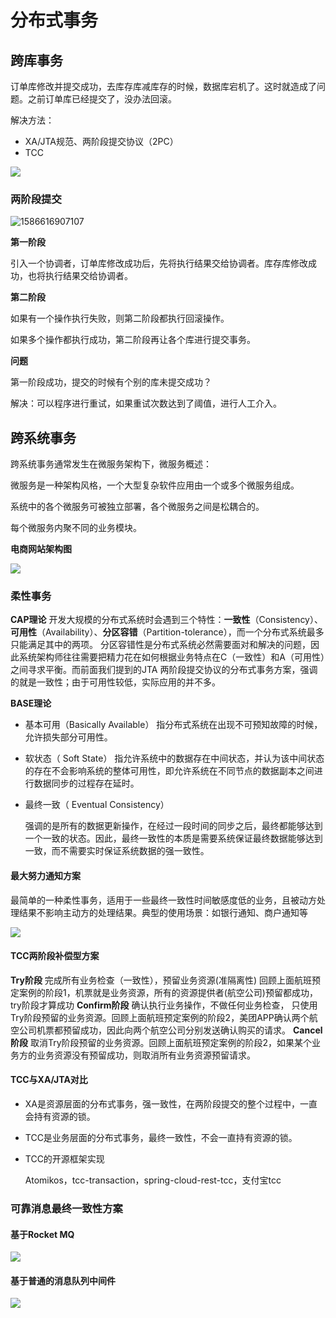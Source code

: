 # 分布式事务

## 跨库事务

订单库修改并提交成功，去库存库减库存的时候，数据库宕机了。这时就造成了问题。之前订单库已经提交了，没办法回滚。

解决方法：

- XA/JTA规范、两阶段提交协议（2PC）
- TCC

![](http://img.fosuchao.com/20200412102704.png)

### 两阶段提交

![1586616907107](F:\typoraImg\1586616907107.png)

**第一阶段**

引入一个协调者，订单库修改成功后，先将执行结果交给协调者。库存库修改成功，也将执行结果交给协调者。

**第二阶段**

如果有一个操作执行失败，则第二阶段都执行回滚操作。

如果多个操作都执行成功，第二阶段再让各个库进行提交事务。

**问题**

第一阶段成功，提交的时候有个别的库未提交成功？

解决：可以程序进行重试，如果重试次数达到了阈值，进行人工介入。

## 跨系统事务

跨系统事务通常发生在微服务架构下，微服务概述：

微服务是一种架构风格，一个大型复杂软件应用由一个或多个微服务组成。

系统中的各个微服务可被独立部署，各个微服务之间是松耦合的。

每个微服务内聚不同的业务模块。

**电商网站架构图**

![](http://img.fosuchao.com/20200412102556.png)

### 柔性事务

**CAP理论**
		开发大规模的分布式系统时会遇到三个特性：**一致性**（Consistency）、**可用性**（Availability）、**分区容错**（Partition-tolerance），而一个分布式系统最多只能满足其中的两项。
		分区容错性是分布式系统必然需要面对和解决的问题，因此系统架构师往往需要把精力花在如何根据业务特点在C（一致性）和A（可用性）之间寻求平衡。而前面我们提到的JTA 两阶段提交协议的分布式事务方案，强调的就是一致性；由于可用性较低，实际应用的并不多。

**BASE理论**

- 基本可用（Basically Available）
  指分布式系统在出现不可预知故障的时候，允许损失部分可用性。

- 软状态（ Soft State）
  指允许系统中的数据存在中间状态，并认为该中间状态的存在不会影响系统的整体可用性，即允许系统在不同节点的数据副本之间进行数据同步的过程存在延时。

- 最终一致（ Eventual Consistency）

  强调的是所有的数据更新操作，在经过一段时间的同步之后，最终都能够达到一个一致的状态。因此，最终一致性的本质是需要系统保证最终数据能够达到一致，而不需要实时保证系统数据的强一致性。

#### 最大努力通知方案

最简单的一种柔性事务，适用于一些最终一致性时间敏感度低的业务，且被动方处理结果不影响主动方的处理结果。典型的使用场景：如银行通知、商户通知等	

![](http://img.fosuchao.com/20200412103017.png)

#### TCC两阶段补偿型方案

**Try阶段**
		完成所有业务检查（一致性），预留业务资源(准隔离性)
		回顾上面航班预定案例的阶段1，机票就是业务资源，所有的资源提供者(航空公司)预留都成功，try阶段才算成功
**Confirm阶段**
	 	确认执行业务操作，不做任何业务检查， 只使用Try阶段预留的业务资源。回顾上面航班预定案例的阶段2，美团APP确认两个航空公司机票都预留成功，因此向两个航空公司分别发送确认购买的请求。
**Cancel阶段**
		 取消Try阶段预留的业务资源。回顾上面航班预定案例的阶段2，如果某个业务方的业务资源没有预留成功，则取消所有业务资源预留请求。 

#### TCC与XA/JTA对比

-  XA是资源层面的分布式事务，强一致性，在两阶段提交的整个过程中，一直会持有资源的锁。

-  TCC是业务层面的分布式事务，最终一致性，不会一直持有资源的锁。

- TCC的开源框架实现

  Atomikos，tcc-transaction，spring-cloud-rest-tcc，支付宝tcc

### 可靠消息最终一致性方案

#### 基于Rocket MQ

![](http://img.fosuchao.com/20200412103230.png)

#### 基于普通的消息队列中间件

![](http://img.fosuchao.com/20200412103332.png)
